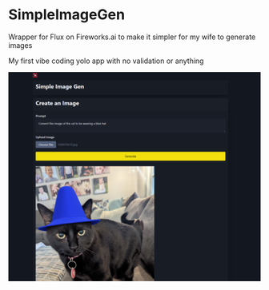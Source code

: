 # SimpleImageGen

Wrapper for Flux on Fireworks.ai to make it simpler for my wife to generate images

My first vibe coding yolo app with no validation or anything

![](screenshots/ss01.png)